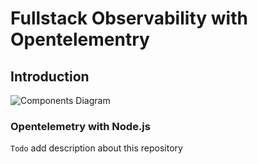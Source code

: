 # Fullstack Observability with Opentelementry

## Introduction

![Components Diagram](./docu/intro/diagram.png)

### Opentelemetry with Node.js

`Todo` add description about this repository
